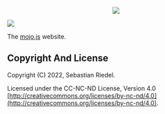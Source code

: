 <p align="center">
  <a href="https://mojojs.org">
    <picture>
      <source srcset="https://github.com/mojolicious/mojo.js/blob/main/docs/images/logo-dark.png?raw=true" media="(prefers-color-scheme: dark)">
      <img src="https://github.com/mojolicious/mojo.js/blob/main/docs/images/logo.png?raw=true" style="margin: 0 auto;">
    </picture>
  </a>
</p>

[![](https://github.com/mojolicious/mojojs.org/workflows/test/badge.svg)](https://github.com/mojolicious/mojojs.org/actions)

The [mojo.js](http://mojojs.org) website.

## Copyright And License

Copyright (C) 2022, Sebastian Riedel.

Licensed under the CC-NC-ND License, Version 4.0
[http://creativecommons.org/licenses/by-nc-nd/4.0](http://creativecommons.org/licenses/by-nc-nd/4.0).
